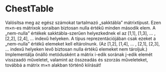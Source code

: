 # ChestTable
 Valósítsa meg az egész számokat tartalmazó „sakktábla” mátrixtípust. Ezen m×n-es mátrixok soraiban biztosan nulla értékű minden második elem. A „nem-nulla” értékek sakktábla-szerűen helyezkednek el az [1,1], [1,3], ... , [2,2], [2,4], ... indexű helyeken. A típus reprezentációjában csak ezeket a „nem-nulla” értékű elemeket kell eltárolnunk. (Az [1,2], [1,4], ... , [2,1], [2,3], ... indexű helyeken levő biztosan nulla értékű elemeket nem tároljuk.) Implementálja önálló metódusként a mátrix i-edik sorának j-edik elemét visszaadó műveletet, valamint az összeadás és szorzás műveleteket, továbbá a mátrix m×n alakban történő kiírását! 
